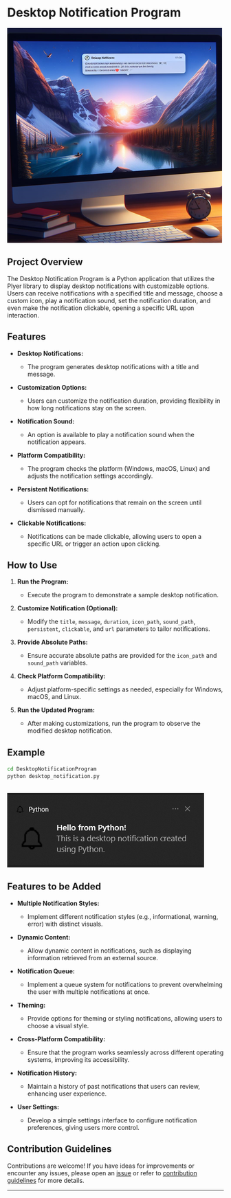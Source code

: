 # Desktop Notification Program

![Desktop Notification](../../assets/images/readme_images/desktop_notification.png)

## Project Overview

The Desktop Notification Program is a Python application that utilizes the Plyer library to display desktop notifications with customizable options. Users can receive notifications with a specified title and message, choose a custom icon, play a notification sound, set the notification duration, and even make the notification clickable, opening a specific URL upon interaction.

## Features

- **Desktop Notifications:**

  - The program generates desktop notifications with a title and message.

- **Customization Options:**

  - Users can customize the notification duration, providing flexibility in how long notifications stay on the screen.

- **Notification Sound:**

  - An option is available to play a notification sound when the notification appears.

- **Platform Compatibility:**

  - The program checks the platform (Windows, macOS, Linux) and adjusts the notification settings accordingly.

- **Persistent Notifications:**

  - Users can opt for notifications that remain on the screen until dismissed manually.

- **Clickable Notifications:**
  - Notifications can be made clickable, allowing users to open a specific URL or trigger an action upon clicking.

## How to Use

1. **Run the Program:**

   - Execute the program to demonstrate a sample desktop notification.

2. **Customize Notification (Optional):**

   - Modify the `title`, `message`, `duration`, `icon_path`, `sound_path`, `persistent`, `clickable`, and `url` parameters to tailor notifications.

3. **Provide Absolute Paths:**

   - Ensure accurate absolute paths are provided for the `icon_path` and `sound_path` variables.

4. **Check Platform Compatibility:**

   - Adjust platform-specific settings as needed, especially for Windows, macOS, and Linux.

5. **Run the Updated Program:**
   - After making customizations, run the program to observe the modified desktop notification.

## Example

```bash
cd DesktopNotificationProgram
python desktop_notification.py
```

\
![Notification](../../assets/images/output_images/desktop_notification_output.png)

## Features to be Added

- **Multiple Notification Styles:**

  - Implement different notification styles (e.g., informational, warning, error) with distinct visuals.

- **Dynamic Content:**

  - Allow dynamic content in notifications, such as displaying information retrieved from an external source.

- **Notification Queue:**

  - Implement a queue system for notifications to prevent overwhelming the user with multiple notifications at once.

- **Theming:**

  - Provide options for theming or styling notifications, allowing users to choose a visual style.

- **Cross-Platform Compatibility:**

  - Ensure that the program works seamlessly across different operating systems, improving its accessibility.

- **Notification History:**

  - Maintain a history of past notifications that users can review, enhancing user experience.

- **User Settings:**
  - Develop a simple settings interface to configure notification preferences, giving users more control.

## Contribution Guidelines

Contributions are welcome! If you have ideas for improvements or encounter any issues, please open an [issue](https://github.com/vrm-piyush/Python-Projects/issues/new/choose) or refer to [contribution guidelines](../../CONTRIBUTING.md) for more details.

---
